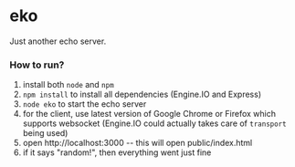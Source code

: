 eko
===

Just another echo server.

### How to run?

1. install both `node` and `npm`
2. `npm install` to install all dependencies (Engine.IO and Express)
3. `node eko` to start the echo server
4. for the client, use latest version of Google Chrome or Firefox which supports websocket (Engine.IO could actually takes care of `transport` being used)
3. open http://localhost:3000 -- this will open public/index.html
4. if it says "random!", then everything went just fine